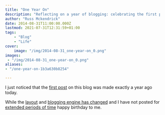 ```yaml
---
title: "One Year On"
description: "Reflecting on a year of blogging: celebrating the first post's anniversary, layout changes, and the evolution of my blogging journey."
author: "Russ Mckendrick"
date: 2014-08-31T11:00:00.000Z
lastmod: 2021-07-31T12:31:59+01:00
tags:
    - "Blog"
    - "Life"
cover:
    image: "/img/2014-08-31_one-year-on_0.png" 
images:
 - "/img/2014-08-31_one-year-on_0.png"
aliases:
- "/one-year-on-1b3a630b8254"

---
```


I just noticed that the [first post](/2013/08/31/puppet-server-and-client-installation-centos-6.x/) on this blog was made exactly a year ago today.

While the [layout](/2014/04/21/new-coat-of-paint/) and [blogging engine has changed](/2014/01/11/another-new-blog/) and I have not posted for [extended periods of time](/2014/07/12/walkabout/) happy birthday to me.


